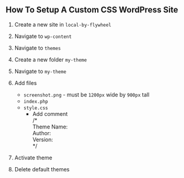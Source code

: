 ## How To Setup A Custom CSS WordPress Site

1. Create a new site in `local-by-flywheel`
2. Navigate to `wp-content`
3. Navigate to `themes`
4. Create a new folder `my-theme`
5. Navigate to `my-theme`
6. Add files
   - `screenshot.png` - must be `1200px` wide by `900px` tall
   - `index.php`
   - `style.css`
     - Add comment  
       /*  
        Theme Name:  
        Author:  
        Version:  
       */  
       
7. Activate theme
8. Delete default themes

